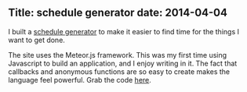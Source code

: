 Title: schedule generator
date: 2014-04-04
---


I built a <a href="/schedule">schedule generator</a> to make it easier to find time for the things I want to get done.

The site uses the Meteor.js framework. This was my first time using Javascript to build an application, and I enjoy writing in it. The fact that callbacks and anonymous functions are so easy to create makes the language feel powerful. Grab the code <a href="https://github.com/samertm/schedule_generator">here</a>.
